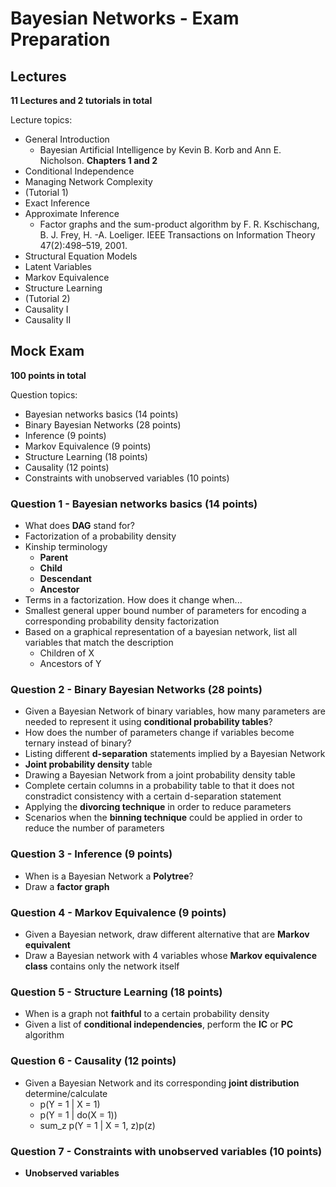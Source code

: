 # Bayesian Networks - Exam Preparation


## Lectures


**11 Lectures and 2 tutorials in total**

Lecture topics:

* General Introduction
	* Bayesian Artificial Intelligence by Kevin B. Korb and Ann E. Nicholson. **Chapters 1 and 2**
* Conditional Independence
* Managing Network Complexity
* (Tutorial 1)
* Exact Inference
* Approximate Inference
	* Factor graphs and the sum-product algorithm by F. R. Kschischang, B. J. Frey, H. -A. Loeliger. IEEE Transactions on Information Theory 47(2):498–519, 2001.
* Structural Equation Models
* Latent Variables
* Markov Equivalence
* Structure Learning
* (Tutorial 2)
* Causality I
* Causality II	





## Mock Exam

**100 points in total**

Question topics:

* Bayesian networks basics (14 points)
* Binary Bayesian Networks (28 points)
* Inference (9 points)
* Markov Equivalence (9 points)
* Structure Learning (18 points)
* Causality (12 points)
* Constraints with unobserved variables (10 points)




### Question 1 - Bayesian networks basics (14 points)

* What does **DAG** stand for?
* Factorization of a probability density
* Kinship terminology
	* **Parent**
	* **Child**
	* **Descendant**
	* **Ancestor**
* Terms in a factorization. How does it change when...
* Smallest general upper bound number of parameters for encoding a corresponding probability density factorization
* Based on a graphical representation of a bayesian network, list all variables that match the description
	* Children of X
	* Ancestors of Y




### Question 2 - Binary Bayesian Networks (28 points)

* Given a Bayesian Network of binary variables, how many parameters are needed to represent it using **conditional probability tables**?
* How does the number of parameters change if variables become ternary instead of binary?
* Listing different **d-separation** statements implied by a Bayesian Network
* **Joint probability density** table
* Drawing a Bayesian Network from a joint probability density table
* Complete certain columns in a probability table to that it does not constradict consistency with a certain d-separation statement
* Applying the **divorcing technique** in order to reduce parameters
* Scenarios when the **binning technique** could be applied in order to reduce the number of parameters




### Question 3 - Inference (9 points)

* When is a Bayesian Network a **Polytree**?
* Draw a **factor graph**





### Question 4 - Markov Equivalence (9 points)

* Given a Bayesian network, draw different alternative that are **Markov equivalent**
* Draw a Bayesian network with 4 variables whose **Markov equivalence class** contains only the network itself




### Question 5 - Structure Learning (18 points)

* When is a graph not **faithful** to a certain probability density
* Given a list of **conditional independencies**, perform the **IC** or **PC** algorithm



### Question 6 - Causality (12 points)

* Given a Bayesian Network and its corresponding **joint distribution** determine/calculate
	* p(Y = 1 | X = 1)
	* p(Y = 1 | do(X = 1))
	* sum_z p(Y = 1 | X = 1, z)p(z)




### Question 7 - Constraints with unobserved variables (10 points)

* **Unobserved variables**







